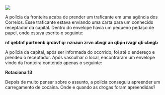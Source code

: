 [![](https://ampli-images.s3.amazonaws.com/production/ecd5c82e-b0ac-47ce-a6bc-dfbd11995017/original)](https://ampli-images.s3.amazonaws.com/production/ecd5c82e-b0ac-47ce-a6bc-dfbd11995017/original)

A polícia da fronteira acaba de prender um traficante em uma agência dos Correios. Esse traficante estava enviando uma carta para um conhecido receptador da capital. Dentro do envelope havia um pequeno pedaço de papel, onde estava escrito o seguinte:

**nf qebtnf purtnenb qrcbvf qr nznaun zrvn abvgr an qbpn ivagr qb cbegb**

A polícia da capital, após ser informada do ocorrido, foi até o endereço e prendeu o receptador. Após vasculhar o local, encontraram um envelope vindo da fronteira contendo apenas o seguinte:

**Rotaciona 13**

Depois de muito pensar sobre o assunto, a polícia conseguiu apreender um carregamento de cocaína. Onde e quando as drogas foram apreendidas?